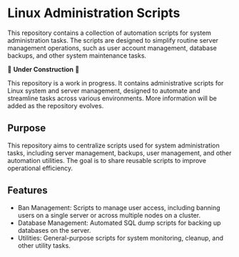 # Linux Administration Scripts

 This repository contains a collection of automation scripts for system administration tasks.
 The scripts are designed to simplify routine server management operations, such as user account management, database backups, and other system maintenance tasks.

🚧 **Under Construction** 🚧

This repository is a work in progress. It contains administrative scripts for Linux system and server management, designed to automate and streamline tasks across various environments. More information will be added as the repository evolves.

## Purpose

This repository aims to centralize scripts used for system administration tasks, including server management, backups, user management, and other automation utilities. The goal is to share reusable scripts to improve operational efficiency.

## Features

- Ban Management: Scripts to manage user access, including banning users on a single server or across multiple nodes on a cluster.
- Database Management: Automated SQL dump scripts for backing up databases on the server.
- Utilities: General-purpose scripts for system monitoring, cleanup, and other utility tasks.
